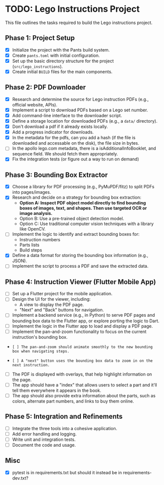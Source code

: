 # TODO: Lego Instructions Project

This file outlines the tasks required to build the Lego instructions project.

## Phase 1: Project Setup

- [x] Initialize the project with the Pants build system.
- [x] Create `pants.toml` with initial configuration.
- [x] Set up the basic directory structure for the project (`src/lego_instructions`).
- [x] Create initial `BUILD` files for the main components.

## Phase 2: PDF Downloader

- [x] Research and determine the source for Lego instruction PDFs (e.g., official website, APIs).
- [x] Implement a script to download PDFs based on a Lego set number.
- [x] Add command-line interface to the downloader script.
- [x] Define a storage location for downloaded PDFs (e.g., a `data/` directory).
- [x] Don't download a pdf if it already exists locally.
- [x] Add a progress indicator for downloads.
- [x] In the metadata for the pdfs, can you add a hash (if the file is
  downloaded and accessable on the disk), the file size in bytes.
- [ ] In the apollo lego.com metadata, there is a isAdditionalInfoBooklet, and
  sequence field. We should fetch them appropriately.
- [x] Fix the integration tests (or figure out a way to run on demand)

## Phase 3: Bounding Box Extractor

- [X] Choose a library for PDF processing (e.g., PyMuPDF/fitz) to split PDFs into pages/images.
- [X] Research and decide on a strategy for bounding box extraction:
  - **Option A: Inspect PDF object model directly to find bounding boxes of images, text, and shapes. Then use targeted OCR or image analysis.**
  - Option B: Use a pre-trained object detection model.
  - Option C: Use traditional computer vision techniques with a library like OpenCV.
- [ ] Implement the logic to identify and extract bounding boxes for:
  - Instruction numbers
  - Parts lists
  - Build steps
- [X] Define a data format for storing the bounding box information (e.g., JSON).
- [ ] Implement the script to process a PDF and save the extracted data.

## Phase 4: Instruction Viewer (Flutter Mobile App)

- [ ] Set up a Flutter project for the mobile application.
- [ ] Design the UI for the viewer, including:
  - A view to display the PDF page.
  - "Next" and "Back" buttons for navigation.
- [ ] Implement a backend service (e.g., in Python) to serve PDF pages and bounding box data to the Flutter app, or explore porting the logic to Dart.
- [ ] Implement the logic in the Flutter app to load and display a PDF page.
- [ ] Implement the pan-and-zoom functionality to focus on the current instruction's bounding box.
-     [ ] The pan-and-zoom should animate smoothly to the new bounding box when navigating steps.
-     [ ] A "next" button uses the bounding box data to zoom in on the next instruction.
- [ ] The PDF is displayed with overlays, that help highlight information on the page.
- [ ] The app should have a "index" that allows users to select a part and it'll
  tell them everywhere it appears in the book.
- [ ] The app should also provide extra information about the parts, such as colors,
  alternate part numbers, and links to buy them online.

## Phase 5: Integration and Refinements

- [ ] Integrate the three tools into a cohesive application.
- [ ] Add error handling and logging.
- [ ] Write unit and integration tests.
- [ ] Document the code and usage.

## Misc

- [x] pytest is in requirements.txt but should it instead be in requirements-dev.txt?
